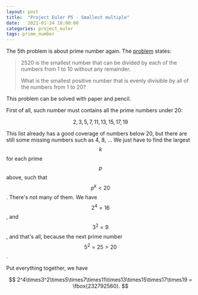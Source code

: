 ```yaml
---
layout: post
title:  "Project Euler P5 - Smallest multiple"
date:   2021-01-24 18:00:00
categories: project_euler
tags: prime_number
---
```


The 5th problem is about prime number again. The [problem](https://projecteuler.net/problem=3) states:

> 2520 is the smallest number that can be divided by each of the numbers from 1 to 10 without any remainder.
>
> What is the smallest positive number that is evenly divisible by all of the numbers from 1 to 20?

This problem can be solved with paper and pencil.

First of all, such number must contains all the prime numbers under 20:


$$
2, 3, 5, 7, 11, 13, 15, 17, 19
$$


This list already has a good coverage of numbers below 20, but there are still some missing numbers such as 4, 8, ... We just have to find the largest $$k$$ for each prime $$p$$ above, such that $$p^k < 20$$. There's not many of them. We have  $$2^4=16$$, and $$3^2 = 9$$, and that's all, because the next prime number $$5^2 = 25 > 20$$.

Put everything together, we have


$$
2^4\times3^2\times5\times7\times11\times13\times15\times17\times19 = \fbox{232792560}.
$$
